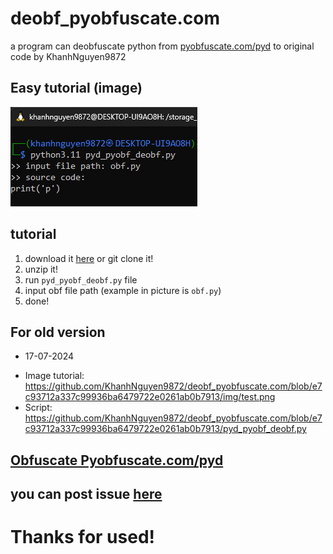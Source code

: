 # deobf_pyobfuscate.com
a program can deobfuscate python from [pyobfuscate.com/pyd](https://pyobfuscate.com/pyd) to original code by KhanhNguyen9872

## Easy tutorial (image)
<img alt="Test" src="https://github.com/KhanhNguyen9872/deobf_pyobfuscate.com/raw/main/img/test.png" />

## tutorial
1. download it [here](https://github.com/KhanhNguyen9872/deobf_pyobfuscate.com/archive/refs/heads/main.zip) or git clone it!
2. unzip it!
3. run `pyd_pyobf_deobf.py` file
4. input obf file path (example in picture is `obf.py`)
5. done!

## For old version
- 17-07-2024
+ Image tutorial: https://github.com/KhanhNguyen9872/deobf_pyobfuscate.com/blob/e7c93712a337c99936ba6479722e0261ab0b7913/img/test.png
+ Script: https://github.com/KhanhNguyen9872/deobf_pyobfuscate.com/blob/e7c93712a337c99936ba6479722e0261ab0b7913/pyd_pyobf_deobf.py

## [Obfuscate Pyobfuscate.com/pyd](https://pyobfuscate.com/pyd)
## you can post issue [here](https://github.com/KhanhNguyen9872/deobf_pyobfuscate.com/issues/new)

# Thanks for used!
